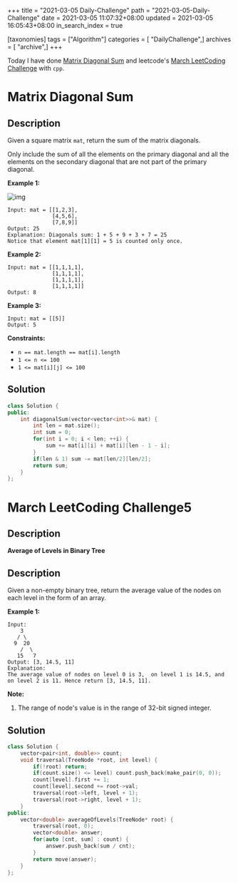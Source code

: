 +++
title = "2021-03-05 Daily-Challenge"
path = "2021-03-05-Daily-Challenge"
date = 2021-03-05 11:07:32+08:00
updated = 2021-03-05 16:05:43+08:00
in_search_index = true

[taxonomies]
tags = ["Algorithm"]
categories = [ "DailyChallenge",]
archives = [ "archive",]
+++

Today I have done [Matrix Diagonal Sum](https://leetcode.com/problems/matrix-diagonal-sum/) and leetcode's [March LeetCoding Challenge](https://leetcode.com/explore/featured/card/march-leetcoding-challenge-2021/588/week-1-march-1st-march-7th/3661/) with `cpp`.

<!-- more -->

# Matrix Diagonal Sum

## Description

Given a square matrix `mat`, return the sum of the matrix diagonals.

Only include the sum of all the elements on the primary diagonal and all the elements on the secondary diagonal that are not part of the primary diagonal.

 

**Example 1:**

![img](https://assets.leetcode.com/uploads/2020/08/14/sample_1911.png)

```
Input: mat = [[1,2,3],
              [4,5,6],
              [7,8,9]]
Output: 25
Explanation: Diagonals sum: 1 + 5 + 9 + 3 + 7 = 25
Notice that element mat[1][1] = 5 is counted only once.
```

**Example 2:**

```
Input: mat = [[1,1,1,1],
              [1,1,1,1],
              [1,1,1,1],
              [1,1,1,1]]
Output: 8
```

**Example 3:**

```
Input: mat = [[5]]
Output: 5
```

 

**Constraints:**

- `n == mat.length == mat[i].length`
- `1 <= n <= 100`
- `1 <= mat[i][j] <= 100`

## Solution

``` cpp
class Solution {
public:
    int diagonalSum(vector<vector<int>>& mat) {
        int len = mat.size();
        int sum = 0;
        for(int i = 0; i < len; ++i) {
            sum += mat[i][i] + mat[i][len - 1 - i];
        }
        if(len & 1) sum -= mat[len/2][len/2];
        return sum;
    }
};
```

# March LeetCoding Challenge5

## Description

**Average of Levels in Binary Tree**

## Description

Given a non-empty binary tree, return the average value of the nodes on each level in the form of an array.

**Example 1:**

```
Input:
    3
   / \
  9  20
    /  \
   15   7
Output: [3, 14.5, 11]
Explanation:
The average value of nodes on level 0 is 3,  on level 1 is 14.5, and on level 2 is 11. Hence return [3, 14.5, 11].
```



**Note:**

1. The range of node's value is in the range of 32-bit signed integer.

## Solution

``` cpp
class Solution {
    vector<pair<int, double>> count;
    void traversal(TreeNode *root, int level) {
        if(!root) return;
        if(count.size() <= level) count.push_back(make_pair(0, 0));
        count[level].first += 1;
        count[level].second += root->val;
        traversal(root->left, level + 1);
        traversal(root->right, level + 1);
    }
public:
    vector<double> averageOfLevels(TreeNode* root) {
        traversal(root, 0);
        vector<double> answer;
        for(auto [cnt, sum] : count) {
            answer.push_back(sum / cnt);
        }
        return move(answer);
    }
};
```